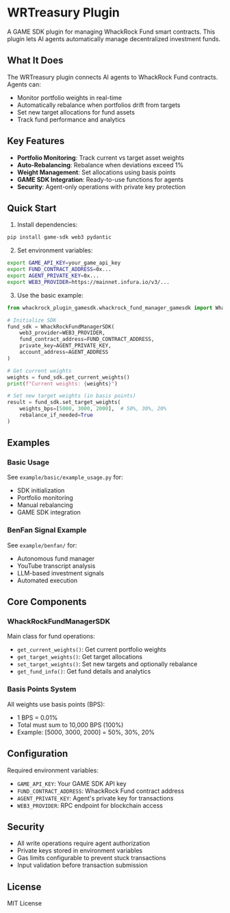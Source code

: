 # WRTreasury Plugin

A GAME SDK plugin for managing WhackRock Fund smart contracts. This plugin lets AI agents automatically manage decentralized investment funds.

## What It Does

The WRTreasury plugin connects AI agents to WhackRock Fund contracts. Agents can:

- Monitor portfolio weights in real-time
- Automatically rebalance when portfolios drift from targets
- Set new target allocations for fund assets
- Track fund performance and analytics

## Key Features

- **Portfolio Monitoring**: Track current vs target asset weights
- **Auto-Rebalancing**: Rebalance when deviations exceed 1%
- **Weight Management**: Set allocations using basis points
- **GAME SDK Integration**: Ready-to-use functions for agents
- **Security**: Agent-only operations with private key protection

## Quick Start

1. Install dependencies:
```bash
pip install game-sdk web3 pydantic
```

2. Set environment variables:
```bash
export GAME_API_KEY=your_game_api_key
export FUND_CONTRACT_ADDRESS=0x...
export AGENT_PRIVATE_KEY=0x...
export WEB3_PROVIDER=https://mainnet.infura.io/v3/...
```

3. Use the basic example:
```python
from whackrock_plugin_gamesdk.whackrock_fund_manager_gamesdk import WhackRockFundManagerSDK

# Initialize SDK
fund_sdk = WhackRockFundManagerSDK(
    web3_provider=WEB3_PROVIDER,
    fund_contract_address=FUND_CONTRACT_ADDRESS,
    private_key=AGENT_PRIVATE_KEY,
    account_address=AGENT_ADDRESS
)

# Get current weights
weights = fund_sdk.get_current_weights()
print(f"Current weights: {weights}")

# Set new target weights (in basis points)
result = fund_sdk.set_target_weights(
    weights_bps=[5000, 3000, 2000],  # 50%, 30%, 20%
    rebalance_if_needed=True
)
```

## Examples

### Basic Usage
See `example/basic/example_usage.py` for:
- SDK initialization
- Portfolio monitoring
- Manual rebalancing
- GAME SDK integration

### BenFan Signal Example
See `example/benfan/` for:
- Autonomous fund manager
- YouTube transcript analysis
- LLM-based investment signals
- Automated execution

## Core Components

### WhackRockFundManagerSDK
Main class for fund operations:
- `get_current_weights()`: Get current portfolio weights
- `get_target_weights()`: Get target allocations
- `set_target_weights()`: Set new targets and optionally rebalance
- `get_fund_info()`: Get fund details and analytics

### Basis Points System
All weights use basis points (BPS):
- 1 BPS = 0.01%
- Total must sum to 10,000 BPS (100%)
- Example: [5000, 3000, 2000] = 50%, 30%, 20%

## Configuration

Required environment variables:
- `GAME_API_KEY`: Your GAME SDK API key
- `FUND_CONTRACT_ADDRESS`: WhackRock Fund contract address
- `AGENT_PRIVATE_KEY`: Agent's private key for transactions
- `WEB3_PROVIDER`: RPC endpoint for blockchain access

## Security

- All write operations require agent authorization
- Private keys stored in environment variables
- Gas limits configurable to prevent stuck transactions
- Input validation before transaction submission

## License

MIT License